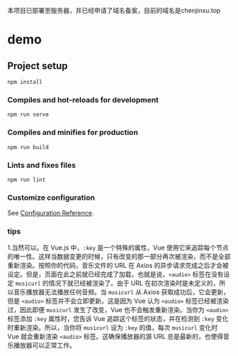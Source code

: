 本项目已部署至服务器，并已经申请了域名备案，目前的域名是chenjinxu.top
# demo

## Project setup
```
npm install
```

### Compiles and hot-reloads for development
```
npm run serve
```

### Compiles and minifies for production
```
npm run build
```

### Lints and fixes files
```
npm run lint
```

### Customize configuration
See [Configuration Reference](https://cli.vuejs.org/config/).

### tips
1.当然可以。在 Vue.js 中，`:key` 是一个特殊的属性，Vue 使用它来追踪每个节点的唯一性。这样当数据变更的时候，只有改变的那一部分再次被渲染，而不是全部重新渲染。按照你的代码，音乐文件的 URL 在 Axios 的异步请求完成之后才会被设定。但是，页面在此之前就已经完成了加载，也就是说，`<audio>` 标签在没有设定 `musicurl` 的情况下就已经被渲染了。由于 URL 在初次渲染时是未定义的，所以音乐播放器无法播放任何音频。当 `musicurl` 从 Axios 获取成功后，它会更新，但是 `<audio>` 标签并不会立即更新。这是因为 Vue 认为 `<audio>` 标签已经被渲染过，因此即便 `musicurl` 发生了改变，Vue 也不会触发重新渲染。当你为 `<audio>` 标签添加 `:key` 属性时，您告诉 Vue 追踪这个标签的状态，并在检测到 `:key` 变化时重新渲染。所以，当你将 `musicurl` 设为 `:key` 的值，每次 `musicurl` 变化时 Vue 就会重新渲染 `<audio>` 标签。这确保播放器的源 URL 总是最新的，也使得音乐播放器可以正常工作。
